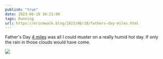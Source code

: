 ```yaml
---
publish: "true"
date: 2023-06-18 16:21:00
tags: Running
url: https://ericmwalk.blog/2023/06/18/fathers-day-miles.html
---
```


Father's Day [4 miles](https://strava.com/activities/9291969713) was all I could muster on a really humid hot day. If only the rain in those clouds would have come.

![](https://ericmwalk.blog/uploads/2023/9adcf5531c.jpg)